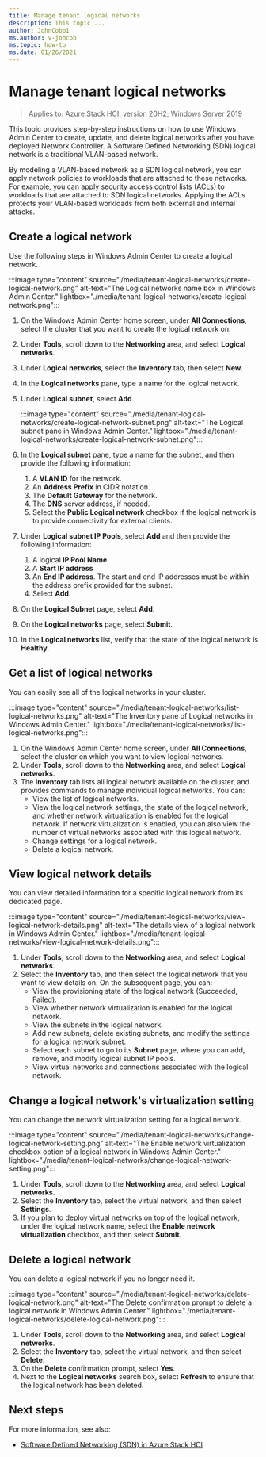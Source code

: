 ```yaml
---
title: Manage tenant logical networks
description: This topic ...
author: JohnCobb1
ms.author: v-johcob
ms.topic: how-to
ms.date: 01/26/2021
---
```


# Manage tenant logical networks

>Applies to: Azure Stack HCI, version 20H2; Windows Server 2019

This topic provides step-by-step instructions on how to use Windows Admin Center to create, update, and delete logical networks after you have deployed Network Controller. A Software Defined Networking (SDN) logical network is a traditional VLAN-based network.

By modeling a VLAN-based network as a SDN logical network, you can apply network policies to workloads that are attached to these networks. For example, you can apply security access control lists (ACLs) to workloads that are attached to SDN logical networks. Applying the ACLs protects your VLAN-based workloads from both external and internal attacks.

## Create a logical network
Use the following steps in Windows Admin Center to create a logical network.

:::image type="content" source="./media/tenant-logical-networks/create-logical-network.png" alt-text="The Logical networks name box in Windows Admin Center." lightbox="./media/tenant-logical-networks/create-logical-network.png":::

1. On the Windows Admin Center home screen, under **All Connections**, select the cluster that you want to create the logical network on.
1. Under **Tools**, scroll down to the **Networking** area, and select **Logical networks**.
1. Under **Logical networks**, select the **Inventory** tab, then select **New**.
1. In the **Logical networks** pane, type a name for the logical network.
1. Under **Logical subnet**, select **Add**.

    :::image type="content" source="./media/tenant-logical-networks/create-logical-network-subnet.png" alt-text="The Logical subnet pane in Windows Admin Center." lightbox="./media/tenant-logical-networks/create-logical-network-subnet.png":::

1. In the **Logical subnet** pane, type a name for the subnet, and then provide the following information:
    1. A **VLAN ID** for the network.
    1. An **Address Prefix** in CIDR notation.
    1. The **Default Gateway** for the network.
    1. The **DNS** server address, if needed.
    1. Select the **Public Logical network** checkbox if the logical network is to provide connectivity for external clients.
1. Under **Logical subnet IP Pools**, select **Add** and then provide the following information:
    1. A logical **IP Pool Name**
    1. A **Start IP address**
    1. An **End IP address**. The start and end IP addresses must be within the address prefix provided for the subnet.
    1. Select **Add**.
1. On the **Logical Subnet** page, select **Add**.
1. On the **Logical networks** page, select **Submit**.
1. In the **Logical networks** list, verify that the state of the logical network is **Healthy**.

## Get a list of logical networks
You can easily see all of the logical networks in your cluster.

:::image type="content" source="./media/tenant-logical-networks/list-logical-networks.png" alt-text="The Inventory pane of Logical networks in Windows Admin Center." lightbox="./media/tenant-logical-networks/list-logical-networks.png":::

1. On the Windows Admin Center home screen, under **All Connections**, select the cluster on which you want to view logical networks.
1. Under **Tools**, scroll down to the **Networking** area, and select **Logical networks**.
1. The **Inventory** tab lists all logical network available on the cluster, and provides commands to manage individual logical networks. You can:
    - View the list of logical networks.
    - View the logical network settings, the state of the logical network, and whether network virtualization is enabled for the logical network. If network virtualization is enabled, you can also view the number of virtual networks associated with this logical network.
    - Change settings for a logical network.
    - Delete a logical network.

## View logical network details
You can view detailed information for a specific logical network from its dedicated page.

:::image type="content" source="./media/tenant-logical-networks/view-logical-network-details.png" alt-text="The details view of a logical network in Windows Admin Center." lightbox="./media/tenant-logical-networks/view-logical-network-details.png":::

1. Under **Tools**, scroll down to the **Networking** area, and select **Logical networks**.
1. Select the **Inventory** tab, and then select the logical network that you want to view details on. On the subsequent page, you can:
    - View the provisioning state of the logical network (Succeeded, Failed).
    - View whether network virtualization is enabled for the logical network.
    - View the subnets in the logical network.
    - Add new subnets, delete existing subnets, and modify the settings for a logical network subnet.
    - Select each subnet to go to its **Subnet** page, where you can add, remove, and modify logical subnet IP pools.
    - View virtual networks and connections associated with the logical network.

## Change a logical network's virtualization setting
You can change the network virtualization setting for a logical network.

:::image type="content" source="./media/tenant-logical-networks/change-logical-network-setting.png" alt-text="The Enable network virtualization checkbox option of a logical network in Windows Admin Center." lightbox="./media/tenant-logical-networks/change-logical-network-setting.png":::

1. Under **Tools**, scroll down to the **Networking** area, and select **Logical networks**.
1. Select the **Inventory** tab, select the virtual network, and then select **Settings**.
1. If you plan to deploy virtual networks on top of the logical network, under the logical network name, select the **Enable network virtualization** checkbox, and then select **Submit**.

## Delete a logical network
You can delete a logical network if you no longer need it.

:::image type="content" source="./media/tenant-logical-networks/delete-logical-network.png" alt-text="The Delete confirmation prompt to delete a logical network in Windows Admin Center." lightbox="./media/tenant-logical-networks/delete-logical-network.png":::

1. Under **Tools**, scroll down to the **Networking** area, and select **Logical networks**.
1. Select the **Inventory** tab, select the virtual network, and then select **Delete**.
1. On the **Delete** confirmation prompt, select **Yes**.
1. Next to the **Logical networks** search box, select **Refresh** to ensure that the logical network has been deleted.

## Next steps
For more information, see also:
- [Software Defined Networking (SDN) in Azure Stack HCI](../concepts/software-defined-networking.md)
